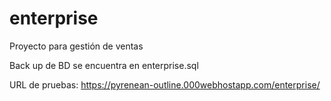 # enterprise
Proyecto para gestión de ventas


Back up de BD se encuentra en enterprise.sql


URL de pruebas: https://pyrenean-outline.000webhostapp.com/enterprise/
